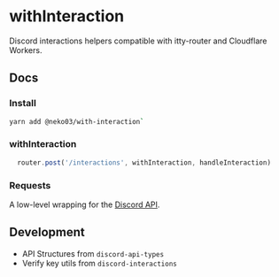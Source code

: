 # withInteraction
Discord interactions helpers compatible with itty-router and Cloudflare Workers.

## Docs
### Install
```sh
yarn add @neko03/with-interaction`
```

### withInteraction
```typescript
  router.post('/interactions', withInteraction, handleInteraction)
```

### Requests
A low-level wrapping for the [Discord API](https://discord.com/developers/docs).

## Development
- API Structures from `discord-api-types`
- Verify key utils from `discord-interactions`
